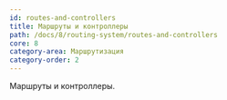```yaml
---
id: routes-and-controllers
title: Маршруты и контроллеры
path: /docs/8/routing-system/routes-and-controllers
core: 8
category-area: Маршрутизация
category-order: 2
---
```


Маршруты и контроллеры.
